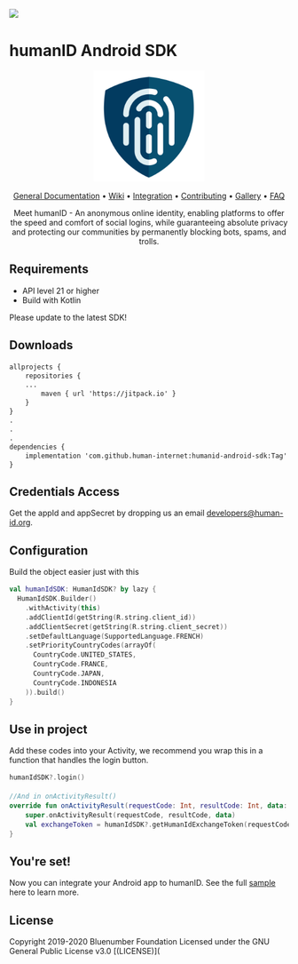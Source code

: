 [![](https://jitpack.io/v/human-internet/humanid-android-sdk.svg)](https://jitpack.io/#human-internet/humanid-android-sdk)
# humanID Android SDK



<p align="center">
<img src="https://github.com/bluenumberfoundation/humanid-android-sdk/blob/master/human-id-logo.png" width="200" height="200">
</p>


<p align="center">
<a href="https://github.com/bluenumberfoundation/humanid-documentation/edit/master/README.md">General Documentation</a> •
<a href="https://github.com/bluenumberfoundation/humanid-android-sdk/wiki">Wiki</a> • 
<a href="https://github.com/bluenumberfoundation/humanid-android-sdk/wiki/integration">Integration</a> •
<a href="https://github.com/bluenumberfoundation/humanid-documentation/blob/master/contributing.md">Contributing</a> • 
<a href="https://github.com/bluenumberfoundation/humanid-documentation/blob/master/gallery.md">Gallery</a> • 
<a href="https://github.com/bluenumberfoundation/humanid-documentation/blob/master/faq.md">FAQ</a>


<p align="center">
Meet humanID - An anonymous online identity, enabling platforms to offer the speed and comfort of social logins, while guaranteeing absolute privacy and protecting our communities by permanently blocking bots, spams, and trolls.
</p>



## Requirements

<ul>
	<li>API level 21 or higher</li>
	<li>Build with Kotlin</li>
</ul>


Please update to the latest SDK!

## Downloads

    allprojects {
        repositories {
        ...
    	    maven { url 'https://jitpack.io' }
        }
    }
    .
    .
    .
    dependencies {
        implementation 'com.github.human-internet:humanid-android-sdk:Tag'    
    }


## Credentials Access

Get the appId and appSecret by dropping us an email [developers@human-id.org](mailto:developers@human-id.org).

## Configuration

Build the object easier just with this

```kotlin
val humanIdSDK: HumanIdSDK? by lazy {
  HumanIdSDK.Builder()
    .withActivity(this)
    .addClientId(getString(R.string.client_id))
    .addClientSecret(getString(R.string.client_secret))
    .setDefaultLanguage(SupportedLanguage.FRENCH)
    .setPriorityCountryCodes(arrayOf(
      CountryCode.UNITED_STATES,
      CountryCode.FRANCE,
      CountryCode.JAPAN,
      CountryCode.INDONESIA
    )).build()
}
```


## Use in project

Add these codes into your Activity, we recommend you wrap this in a function that handles the login button.

```kotlin
humanIdSDK?.login()

//And in onActivityResult()
override fun onActivityResult(requestCode: Int, resultCode: Int, data: Intent?) {
    super.onActivityResult(requestCode, resultCode, data)
    val exchangeToken = humanIdSDK?.getHumanIdExchangeToken(requestCode, resultCode, data)
}
```

## You're set!

Now you can integrate your Android app to humanID. See the full [sample](https://github.com/bluenumberfoundation/humanid-android-sdk/tree/master/sample) here to learn more.


## License

Copyright 2019-2020 Bluenumber Foundation
Licensed under the GNU General Public License v3.0 [(LICENSE)](
